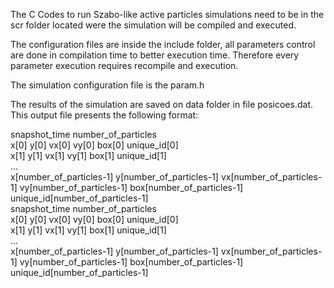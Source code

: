 
The C Codes to run Szabo-like active particles simulations need to be
in the scr folder located were the simulation will be compiled and executed.

The configuration files are inside the include folder, all parameters control
are done in compilation time to better execution time. 
Therefore every parameter execution requires recompile and execution.

The simulation configuration file is the param.h 

The results of the simulation are saved on data folder in file posicoes.dat.
This output file presents the following format:

snapshot_time  number_of_particles <br>
x[0] y[0] vx[0] vy[0] box[0] unique_id[0] <br>
x[1] y[1] vx[1] vy[1] box[1] unique_id[1] <br>
... <br>
x[number_of_particles-1] y[number_of_particles-1] vx[number_of_particles-1] vy[number_of_particles-1] box[number_of_particles-1] unique_id[number_of_particles-1] <br>
snapshot_time  number_of_particles <br>
x[0] y[0] vx[0] vy[0] box[0] unique_id[0] <br>
x[1] y[1] vx[1] vy[1] box[1] unique_id[1] <br>
... <br>
x[number_of_particles-1] y[number_of_particles-1] vx[number_of_particles-1] vy[number_of_particles-1] box[number_of_particles-1] unique_id[number_of_particles-1] <br>
